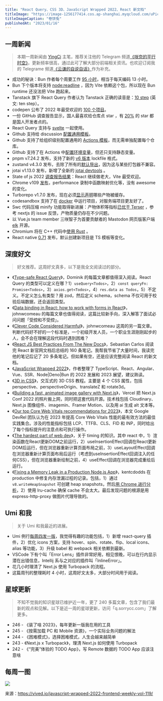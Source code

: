 ```yaml
---
title: "React Query、CSS 3D、JavaScript Wrapped 2022、React 新文档"
titleImage: "https://image-1256177414.cos.ap-shanghai.myqcloud.com/uPic/sorrycc_A_small_rabbit_peeking_out_of_a_kebab_epic_lighting_0a16d66f-4.png"
titleImageCaption: "卷饼兔"
publishedAt: "2023/01/16"
---
```


## 一周新闻
> 本期一周新闻由 [YingCi](https://github.com/fz6m) 主笔，推荐关注他的 Telegram 频道[《咲奈的平行时空》](https://t.me/SakinaSpace)，更新频率很高，通过此可了解大部分前端相关资讯。也欢迎订阅我的 Telegrame 频道[《云谦的自说自话》](https://t.me/yqtalk)作为补充。

- 成功的秘诀：Bun 作者每个周要工作 [95 小时](https://twitter.com/jarredsumner/status/1612153999624671238)，相当于每天编码 13 小时。
- Bun 下个版本将支持 [node:readline](https://twitter.com/jarredsumner/status/1612422785661558784) ，因为 Vite 依赖这个包，所以现在 Bun runtime 还没法把 Vite 跑起来。
- Tanstack 旗下 React Query 作者认为 Tanstack 正确的读音是：[10 step](https://twitter.com/TkDodo/status/1612172503002107904) (英文: ten step）。
- codepen 公布了 2022 年最受欢迎的 [100 个项目](https://codepen.io/2022/popular/pens/1)。
- 一份 GitHub 调查报告显示，国人最喜欢给仓库点 star ，有 [20%](https://ossinsight.io/2022/) 的 star 都是国人开发者点的。
- React Query 支持与 [svelte](https://github.com/TanStack/query/releases/tag/v4.21.0) 一起使用。
- Github 支持给 discussion [配置通用模板](https://github.blog/2023-01-09-github-discussions-just-got-better-with-category-forms/)。
- Github 支持了给组织级别配置通用的 [Actions 模板](https://github.blog/changelog/2023-01-10-github-actions-support-for-organization-wide-required-workflows-public-beta/)，而无需单独配置每个仓库。
- Github 支持了在 Actions 中[配置环境变量](https://github.blog/changelog/2023-01-10-github-actions-support-for-configuration-variables-in-workflows/)，但还只支持静态变量。
- pnpm v7.24.2 发布，支持了新的 [v6 版本](https://github.com/pnpm/pnpm/releases/tag/v7.24.2) lockfile 格式。
- zustand v4.3.0 发布，去除了所有的[默认导出](https://github.com/pmndrs/zustand/releases/tag/v4.3.0)，因为这与某些打包器不兼容。
- jotai v1.13.0 发布，新增了全新的 [jotai devtools](https://github.com/pmndrs/jotai/releases/tag/v1.13.0) 。
- State of js 2022 [调查报告结果](https://2022.stateofjs.com/en-us/)：React 继续做老大，Vite 最受欢迎。
- Chrome v109 [发布](https://developer.chrome.com/en/blog/new-in-chrome-109/)，performance 录制中函数映射优化等，没有 awesome 的变化。
- Turborepo v1.7.0 发布，现在必须[显示声明](https://turbo.build/blog/turbo-1-7-0)哪些产物被缓存。
- codesandbox 支持了在 [docker](https://codesandbox.io/post/introducing-docker-support-in-codesandbox) 中运行项目，对服务端项目更友好了。
- Swc 代码压缩 minify 功能取得新进展：产物体积等指标[已优于 Terser](https://twitter.com/swc_rs/status/1613406162673881089) ，参考 nextjs 的 issue 反馈，产物质量仍存在不少问题。
- 以 Vue.js team member 三咲智子为首要贡献者的 Mastodon 网页版客户端 [elk](https://github.com/elk-zone/elk) 开源。
- Chromium 将在 C++ 代码中[使用 Rust](https://security.googleblog.com/2023/01/supporting-use-of-rust-in-chromium.html) 。
- React native [0.71](https://reactnative.dev/blog/2023/01/12/version-071) 发布，默认创建新项目是 TS 模板等变化。

## 深度好文
> 好文推荐。这周好文真多，以下是我全文阅读过的部分。

- 《[Type-safe React Query](https://tkdodo.eu/blog/type-safe-react-query)》，Dominik 的每篇文章都值得深入阅读。React Query 的类型可以定义在哪？1）`useQuery<Todos>`，2）`const queryFn: Promise<Todos>`，3）`axios.get<Todos>`，4）`res.data as Todos`，5）不定义。不定义怎么有类型？用 zod，然后定义 schema，schema 不仅可用于校验后端数据，还会返回类型。
- 《[Data binding in React: how to work with forms in React](https://www.joshwcomeau.com/react/data-binding/)》，johnwcomeau 的每篇文章也值得阅读，这篇比较新手向，深入解答了面试必问问题「受控和不受控」。
- 《[Clever Code Considered Harmful](https://www.joshwcomeau.com/career/clever-code-considered-harmful/)》，johnwcomeau 这周的另一篇文章。判断代码好不好的一个标准是，一个初级开发人员，一个职业生涯刚刚起步的人，会不会在理解这段代码时遇到困难？
- 《[React JS Best Practices From The New Docs](https://sebastiancarlos.medium.com/react-js-best-practices-from-the-new-docs-1c65570e785d)》，Sebastian Carlos 阅读完 React 新官网文档后总结的 160 条笔记。我帮我节省了大量时间，我读完他的笔记后记了 20 多条笔记。但如果有空，还是应该完整阅读 React 的新文档。
- 《[JavaScript Wrapped 2022](https://vived.io/javascript-wrapped-2022-frontend-weekly-vol-119/)》，作者整理了 TypeScript、React、Angular、Vue、SSR、Node|Deno|Bun 的 2022 发展和 2023 展望，建议熟读。
- 《[3D in CSS](https://garden.bradwoods.io/notes/css/3d)》，交互式的 3D CSS 教程。主要是 4 个 CSS 属性，包括 perspective、perspectiveOrigin、translateZ 和 rotate3d。
- 《[Building a fast, animated image gallery with Next.js](https://vercel.com/blog/building-a-fast-animated-image-gallery-with-next-js)》，Vercel 把 Next.js Conf 2022 的照片搬上网，同时把这套代码开源。技术栈包括 Cloudinary、Next.js 图像组件、imagemin、Framer Motion、以及用 ai 生成 alt 文本等。
- 《[Our top Core Web Vitals recommendations for 2023](https://web.dev/top-cwv-2023/)》，本文 Google DevRel 团队认为在 2023 年提高 Core Web Vitals 性能的最有效方法的最佳实践集合。涉及的性能指标包括 LCP、TTFB、CLS、FID 和 INP，同时给出了每个指标提升的注意点和可执行操作。
- 《[The hardest part of web dev](https://alexvipond.dev/blog/the-hardest-part-of-web-dev)》，关于 timing 的知识。其中 react 中，1）渲染函数在React更新DOM之前运行，2）useInsertionEffect回调在React更新DOM后运行，但在浏览器重新计算页面布局之前，3）useLayoutEffect回调在浏览器重新计算页面布局后运行（考虑到useInsertionEffect回调注入的任何CSS），但在浏览器重新绘制之前，4）useEffect回调在浏览器完成重绘后运行。
- 《[Fixing a Memory Leak in a Production Node.js App](https://kentcdodds.com/blog/fixing-a-memory-leak-in-a-production-node-js-app)》，kentcdodds 在 production 中修复内存泄漏过程的记录。包括，1）通过 `v8.writeHeapSnapshot` 可创建 heap snapshots，然后[用 Chrome 进行分析](https://developer.chrome.com/docs/devtools/memory-problems/heap-snapshots/)，2）使用 lru-cache 确保 cache 不会太大。最后发现问题的根源是用 express-http-proxy 做图片代理导致的。

## Umi 和我
> 关于 Umi 和我最近的进展。

- Umi 例行[每周四发一版](https://github.com/umijs/umi/releases)，我觉得有趣的功能包括，1）新增 react-query 插件，2）优化 icons 方案，支持 hover、spin、rotate、flip、local icons、alias 等功能，3）升级 babel 和 webpack 相关依赖到最新。
- VSCode 下有个叫「Error Lens」插件非常好用，相见恨晚，可以在行内显示潜在出错信息，Intellij 系与之对应的插件叫「InlineError」。
- 花几小时理清了 Next.js 使用 Turbopack 的流程。
- 这篇周刊的整理耗时 4 小时，这周好文太多，大部分时间用于阅读。

## 星球更新
> 不知不觉我的知识星球已维护近一年，更了 240 多篇文章，包含了我们最新的观点和见解。以下是近一周的星球更新，访问「q.sorrycc.com」了解更多。

- 246 - 《装了啥 2023》，每年更新一版我在用的工具
- 245 - 《按需加载 PC 和 Mobile 资源》，一个实际业务问题的解法
- 244 - 《困难模式》，选择困难模式，人生会越来越简单
- 243 - 《Next.js x Turbopack》，理清 Next.js 如何使用 Turbopack
- 242 - 《“完美”体验的 TODO App》，写 Remote 数据的 TODO App 应该注意啥

## 每周一图

![](https://image-1256177414.cos.ap-shanghai.myqcloud.com/uPic/download-4.jpg)

来源：https://vived.io/javascript-wrapped-2022-frontend-weekly-vol-119/
